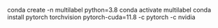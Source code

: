 conda create -n multilabel python=3.8
conda activate multilabel
conda install pytorch torchvision pytorch-cuda=11.8 -c pytorch -c nvidia
